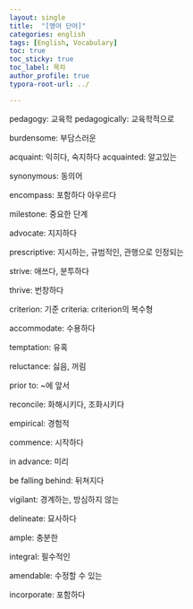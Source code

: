 ```yaml
---
layout: single
title:  "[영어 단어]"
categories: english
tags: [English, Vocabulary]
toc: true
toc_sticky: true
toc_label: 목차
author_profile: true
typora-root-url: ../

---
```


pedagogy: 교육학
pedagogically: 교육학적으로

burdensome: 부담스러운

acquaint: 익히다, 숙지하다
acquainted: 알고있는

synonymous: 동의어

encompass: 포함하다 아우르다

milestone: 중요한 단계

advocate: 지지하다

prescriptive: 지시하는, 규범적인, 관행으로 인정되는

strive: 애쓰다, 분투하다

thrive: 번창하다

criterion: 기준
criteria: criterion의 복수형

accommodate: 수용하다

temptation: 유혹

reluctance: 싫음, 꺼림

prior to: ~에 앞서

reconcile: 화해시키다, 조화시키다

empirical: 경험적

commence: 시작하다

in advance: 미리

be falling behind: 뒤쳐지다

vigilant: 경계하는, 방심하지 않는

delineate: 묘사하다

ample: 충분한

integral: 필수적인

amendable: 수정할 수 있는

incorporate: 포함하다













